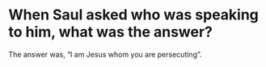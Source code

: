 # When Saul asked who was speaking to him, what was the answer?

The answer was, “I am Jesus whom you are persecuting”.
